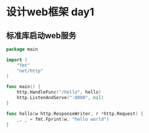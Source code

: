 # 设计web框架 day1

## 标准库启动web服务

```go
package main

import (
	"fmt"
	"net/http"
)

func main() {
	http.HandleFunc("/hello", hello)
	http.ListenAndServe(":8080", nil)
}

func hello(w http.ResponseWriter, r *http.Request) {
	_, _ = fmt.Fprint(w, "hello world")
}
```

